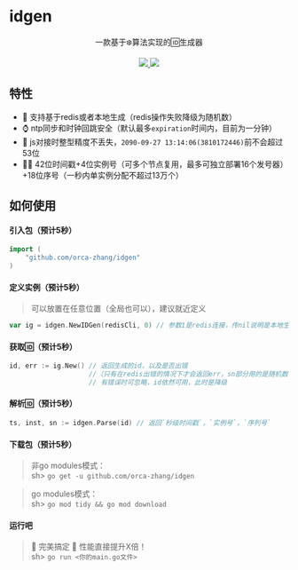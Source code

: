 # idgen

<p align="center">一款基于❄️算法实现的🆔生成器</p>
<p align="center">
  <a href="/go.mod#L3" alt="go version">
    <img src="https://img.shields.io/badge/go%20version-%3E=1.11-brightgreen?style=flat"/>
  </a>
  <a href="https://github.com/orca-zhang/ecache/blob/master/LICENSE" alt="license MIT">
    <img src="https://img.shields.io/badge/license-MIT-brightgreen.svg?style=flat">
  </a>
</p>

## 特性

- 🚀 支持基于redis或者本地生成（redis操作失败降级为随机数）
- ⌚ ntp同步和时钟回跳安全（默认最多`expiration`时间内，目前为一分钟）
- 🦖 js对接时整型精度不丢失，`2090-09-27 13:14:06(3810172446)`前不会超过53位
- 🏳️‍🌈 42位时间戳+4位实例号（可多个节点复用，最多可独立部署16个发号器）+18位序号（一秒内单实例分配不超过13万个）

## 如何使用

#### 引入包（预计5秒）
``` go
import (
    "github.com/orca-zhang/idgen"
)
```

#### 定义实例（预计5秒）
> 可以放置在任意位置（全局也可以），建议就近定义
``` go
var ig = idgen.NewIDGen(redisCli, 0) // 参数1是redis连接，传nil说明是本地生成，参数2是实例号(会取模16)
```

#### 获取🆔（预计5秒）
``` go
id, err := ig.New() // 返回生成的id，以及是否出错
                    //（只有在redis出错的情况下才会返回err，sn部分用的是随机数，最高位是1）
                    // 有错误时可忽略，id依然可用，此时是降级
```

#### 解析🆔（预计5秒）
``` go
ts, inst, sn := idgen.Parse(id) // 返回`秒级时间戳`，`实例号`，`序列号`
```

#### 下载包（预计5秒）

> 非go modules模式：\
> sh>  ```go get -u github.com/orca-zhang/idgen```

> go modules模式：\
> sh>  ```go mod tidy && go mod download```

#### 运行吧
> 🎉 完美搞定 🚀 性能直接提升X倍！\
> sh>  ```go run <你的main.go文件>```
